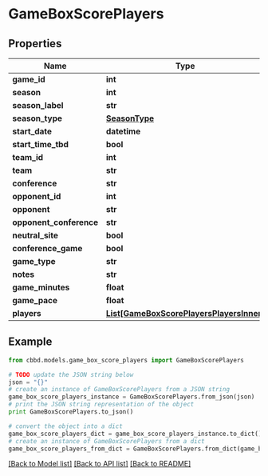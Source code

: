 # GameBoxScorePlayers


## Properties
Name | Type | Description | Notes
------------ | ------------- | ------------- | -------------
**game_id** | **int** |  | 
**season** | **int** |  | 
**season_label** | **str** |  | 
**season_type** | [**SeasonType**](SeasonType.md) |  | 
**start_date** | **datetime** |  | 
**start_time_tbd** | **bool** |  | 
**team_id** | **int** |  | 
**team** | **str** |  | 
**conference** | **str** |  | 
**opponent_id** | **int** |  | 
**opponent** | **str** |  | 
**opponent_conference** | **str** |  | 
**neutral_site** | **bool** |  | 
**conference_game** | **bool** |  | 
**game_type** | **str** |  | 
**notes** | **str** |  | 
**game_minutes** | **float** |  | 
**game_pace** | **float** |  | 
**players** | [**List[GameBoxScorePlayersPlayersInner]**](GameBoxScorePlayersPlayersInner.md) |  | 

## Example

```python
from cbbd.models.game_box_score_players import GameBoxScorePlayers

# TODO update the JSON string below
json = "{}"
# create an instance of GameBoxScorePlayers from a JSON string
game_box_score_players_instance = GameBoxScorePlayers.from_json(json)
# print the JSON string representation of the object
print GameBoxScorePlayers.to_json()

# convert the object into a dict
game_box_score_players_dict = game_box_score_players_instance.to_dict()
# create an instance of GameBoxScorePlayers from a dict
game_box_score_players_from_dict = GameBoxScorePlayers.from_dict(game_box_score_players_dict)
```
[[Back to Model list]](../README.md#documentation-for-models) [[Back to API list]](../README.md#documentation-for-api-endpoints) [[Back to README]](../README.md)


